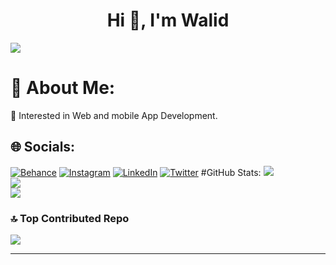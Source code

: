 <h1 align="center">Hi 👋, I'm Walid</h1>

[![](https://visitcount.itsvg.in/api?id=walidlatif&icon=5&color=9)](https://visitcount.itsvg.in)


# 💫 About Me:
🌱 Interested in Web and mobile App Development.


## 🌐 Socials:
[![Behance](https://img.shields.io/badge/Behance-1769ff?logo=behance&logoColor=white)](https://behance.net/) [![Instagram](https://img.shields.io/badge/Instagram-%23E4405F.svg?logo=Instagram&logoColor=white)](https://instagram.com/walid.latif) [![LinkedIn](https://img.shields.io/badge/LinkedIn-%230077B5.svg?logo=linkedin&logoColor=white)](https://linkedin.com/in/walid-latif-5b8325183) [![Twitter](https://img.shields.io/badge/Twitter-%231DA1F2.svg?logo=Twitter&logoColor=white)](https://twitter.com/walidlatif01) 
#GitHub Stats:
![](https://github-readme-stats.vercel.app/api?username=walidlatif&theme=radical&hide_border=false&include_all_commits=true&count_private=true)<br/>
![](https://github-readme-streak-stats.herokuapp.com/?user=walidlatif&theme=radical&hide_border=false)<br/>
![](https://github-readme-stats.vercel.app/api/top-langs/?username=walidlatif&theme=radical&hide_border=false&include_all_commits=true&count_private=true&layout=compact)
### 🔝 Top Contributed Repo
![](https://github-contributor-stats.vercel.app/api?username=walidlatif&limit=5&theme=radical&combine_all_yearly_contributions=true)



---


<!-- Proudly created with GPRM ( https://gprm.itsvg.in ) -->
